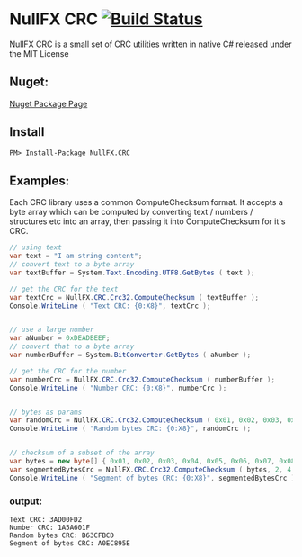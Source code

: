# NullFX CRC [![Build Status](https://travis-ci.org/nullfx/NullFX.CRC.svg?branch=master)](https://travis-ci.org/nullfx/NullFX.CRC)
NullFX CRC is a small set of CRC utilities written in native C# released under the MIT License

## Nuget:
[Nuget Package Page](https://www.nuget.org/packages/NullFX.CRC/)


## Install
```ps
PM> Install-Package NullFX.CRC
```

## Examples:
Each CRC library uses a common ComputeChecksum format. It accepts a byte array which can be computed by converting text / numbers / structures etc into an array, then passing it into ComputeChecksum for it's CRC.

```csharp
// using text
var text = "I am string content";
// convert text to a byte array
var textBuffer = System.Text.Encoding.UTF8.GetBytes ( text );

// get the CRC for the text
var textCrc = NullFX.CRC.Crc32.ComputeChecksum ( textBuffer );
Console.WriteLine ( "Text CRC: {0:X8}", textCrc );


// use a large number
var aNumber = 0xDEADBEEF;
// convert that to a byte array
var numberBuffer = System.BitConverter.GetBytes ( aNumber );

// get the CRC for the number
var numberCrc = NullFX.CRC.Crc32.ComputeChecksum ( numberBuffer );
Console.WriteLine ( "Number CRC: {0:X8}", numberCrc );


// bytes as params
var randomCrc = NullFX.CRC.Crc32.ComputeChecksum ( 0x01, 0x02, 0x03, 0x04 );
Console.WriteLine ( "Random bytes CRC: {0:X8}", randomCrc );


// checksum of a subset of the array
var bytes = new byte[] { 0x01, 0x02, 0x03, 0x04, 0x05, 0x06, 0x07, 0x08 };
var segmentedBytesCrc = NullFX.CRC.Crc32.ComputeChecksum ( bytes, 2, 4 );
Console.WriteLine ( "Segment of bytes CRC: {0:X8}", segmentedBytesCrc );
```

### output:
```
Text CRC: 3AD00FD2
Number CRC: 1A5A601F
Random bytes CRC: B63CFBCD
Segment of bytes CRC: A0EC895E
```
